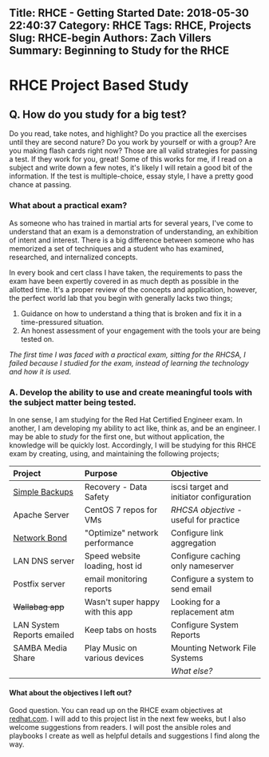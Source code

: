 Title: RHCE - Getting Started
Date: 2018-05-30 22:40:37
Category: RHCE
Tags: RHCE, Projects
Slug: RHCE-begin
Authors: Zach Villers
Summary: Beginning to Study for the RHCE
---

# RHCE Project Based Study

## Q. How do you study for a big test?

Do you read, take notes, and highlight? Do you practice all the exercises until they are second nature? Do you work by yourself or with a group?
Are you making flash cards right now? Those are all valid strategies for passing a test. If they work for you, great! Some of this works for me, 
if I read on a subject and write down a few notes, it's likely I will retain a good bit of the information. If the test is multiple-choice, essay style, I have a pretty good chance at passing. 

### What about a practical exam?

As someone who has trained in martial arts for several years, I've come to understand that an exam is a demonstration of understanding,
an exhibition of intent and interest. There is a big difference between someone who has memorized a set of techniques and a student who 
has examined, researched, and internalized concepts.

In every book and cert class I have taken, the requirements to pass the exam have been expertly covered in as much depth as possible in
the allotted time. It's a proper review of the concepts and application, however, the perfect world lab that you begin with generally lacks
two things;

1. Guidance on how to understand a thing that is broken and fix it in a time-pressured situation.
2. An honest assessment of your engagement with the tools your are being tested on. 

*The first time I was faced with a practical exam, sitting for the RHCSA, I failed because I studied for the exam, instead of learning the technology and how it is used.*

### A. Develop the ability to use and create meaningful tools with the subject matter being tested.

In one sense, I am studying for the Red Hat Certified Engineer exam. In another, I am developing my ability to act like, think as, and be an
engineer. I may be able to *study* for the first one, but without application, the knowledge will be quickly lost. Accordingly, I will be 
studying for this RHCE exam by creating, using, and maintaining the following projects;

| Project                                                    | Purpose                                | Objective                                  |
| :--------------------------                                | :------------------------------------- | :----------------------------------------- |
| [Simple Backups](/project/backups-with-restic-over-iscsi/) | Recovery - Data Safety                 | iscsi target and initiator configuration   |
| Apache Server                                              | CentOS 7 repos for VMs                 | *RHCSA objective* - useful for practice    |
| [Network Bond](/project/bonding-for-load-balancing/)       | "Optimize" network performance         | Configure link aggregation                 |
| LAN DNS server                                             | Speed website loading, host id         | Configure caching only nameserver          |
| Postfix server                                             | email monitoring reports               | Configure a system to send email           |
| ~~Wallabag app~~                                           | Wasn't super happy with this app       | Looking for a replacement atm              |
| LAN System Reports emailed                                 | Keep tabs on hosts                     | Configure System Reports                   |
| SAMBA Media Share                                          | Play Music on various devices          | Mounting Network File Systems              |
|                                                            |                                        | *What else?*                               |

#### What about the objectives I left out?

Good question. You can read up on the RHCE exam objectives at [redhat.com](https://www.redhat.com/en/services/training/ex300-red-hat-certified-engineer-rhce-exam). I will add to this project list in the next few weeks, but I also welcome suggestions from readers. I will post the ansible roles and playbooks I create as well as helpful details and suggestions I find along the way.

